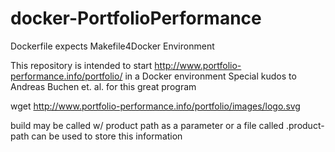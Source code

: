 # docker-PortfolioPerformance
Dockerfile expects Makefile4Docker Environment

This repository is intended to start http://www.portfolio-performance.info/portfolio/ in a Docker environment
Special kudos to Andreas Buchen et. al. for this great program

wget http://www.portfolio-performance.info/portfolio/images/logo.svg

build may be called w/ product path as a parameter or a file called .product-path can be used to store this information
